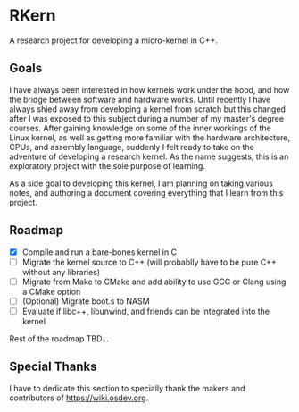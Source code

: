 # RKern
A research project for developing a micro-kernel in C++.

## Goals
I have always been interested in how kernels work under the hood, and how the bridge between software and hardware works. Until recently I have always shied away from developing a kernel from scratch but this changed after I was exposed to this subject during a number of my master's degree courses. After gaining knowledge on some of the inner workings of the Linux kernel, as well as getting more familiar with the hardware architecture, CPUs, and assembly language, suddenly I felt ready to take on the adventure of developing a research kernel. As the name suggests, this is an exploratory project with the sole purpose of learning.

As a side goal to developing this kernel, I am planning on taking various notes, and authoring a document covering everything that I learn from this project.

## Roadmap
- [x] Compile and run a bare-bones kernel in C
- [ ] Migrate the kernel source to C++ (will probablly have to be pure C++ without any libraries)
- [ ] Migrate from Make to CMake and add ability to use GCC or Clang using a CMake option
- [ ] (Optional) Migrate boot.s to NASM
- [ ] Evaluate if libc++, libunwind, and friends can be integrated into the kernel

Rest of the roadmap TBD...

## Special Thanks
I have to dedicate this section to specially thank the makers and contributors of https://wiki.osdev.org.
